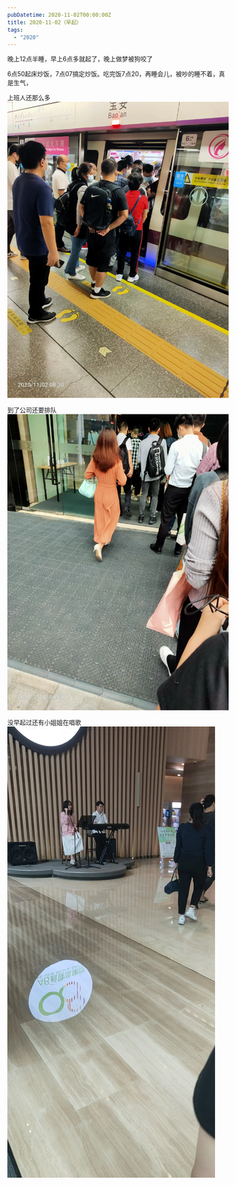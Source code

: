 ```yaml
---
pubDatetime: 2020-11-02T00:00:00Z
title: 2020-11-02（早起）
tags:
  - "2020"
---
```


晚上12点半睡，早上6点多就起了，晚上做梦被狗咬了

6点50起床炒饭，7点07搞定炒饭。吃完饭7点20，再睡会儿，被吵的睡不着，真是生气，

上班人还那么多![](../../img/6904315-1685a0e0e4f76846.jpg)

到了公司还要排队
![](../../img/6904315-f62ff0a102cc7b9e.jpg)

没早起过还有小姐姐在唱歌
![](../../img/6904315-14624ccd438576eb.jpg)
